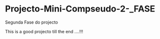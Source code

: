 # Projecto-Mini-Compseudo-2-_FASE
Segunda Fase do projecto

This is a good projecto till the end ....!!!
